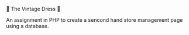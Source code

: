 &#128087; The Vintage Dress &#128087;

An assignment in PHP to create a sencond hand store management page using a database.
